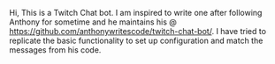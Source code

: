 Hi, This is a Twitch Chat bot. I am inspired to write one after following Anthony for sometime and he maintains his @ https://github.com/anthonywritescode/twitch-chat-bot/. I have tried to replicate the basic functionality to set up configuration and match the messages from his code. 

